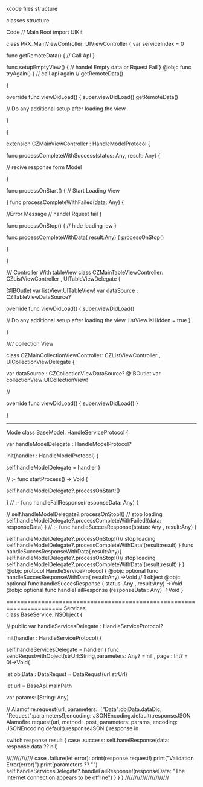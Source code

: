 
xcode files structure 





classes structure 


Code 
// Main Root
import UIKit

class PRX_MainViewController: UIViewController   {
var serviceIndex = 0

func getRemoteData()  {
// Call ApI
}

func setupEmptyView()
{
// handel Empty data  or Rquest Fail
}
@objc func tryAgain() {
// call api again
//  getRemoteData()

}

override func viewDidLoad() {
super.viewDidLoad()
getRemoteData()


// Do any additional setup after loading the view.


}


}

extension CZMainViewController : HandleModelProtocol {

func processCompleteWithSuccess(status: Any, result: Any) {

// recive response form Model

}

func processOnStart() {
// Start Loading View

}
func processCompleteWithFailed(data: Any) {

//Error Message
// handel  Rquest fail
}

func processOnStop() {
// hide loading iew
}

func processCompleteWithData( result:Any)
{
processOnStop()

}


}

/// Controller With tableView
class CZMainTableViewController: CZListViewController , UITableViewDelegate {

@IBOutlet var listView:UITableView!
var dataSource : CZTableViewDataSource?

override func viewDidLoad() {
super.viewDidLoad()

// Do any additional setup after loading the view.
listView.isHidden  = true
}



}



//// collection View 


class CZMainCollectionViewController: CZListViewController , UICollectionViewDelegate {

var dataSource : CZCollectionViewDataSource?
@IBOutlet var collectionView:UICollectionView!

//

override func viewDidLoad() {
super.viewDidLoad()
}


}


---------------------------------------------------------------------------------------------------------
Mode
class BaseModel: HandleServiceProtocol {

var handleModelDelegate : HandleModelProtocol?


init(handler : HandleModelProtocol) {

self.handleModelDelegate = handler 
}

// :-
func startProcess() -> Void {

self.handleModelDelegate?.processOnStart!()

}
// :-
func handleFailResponse(responseData: Any) {

//
self.handleModelDelegate?.processOnStop!() // stop loading
self.handleModelDelegate?.processCompleteWithFailed!(data: responseData)
}
// :-
func handleSuccesResponse(status: Any , result:Any) {

self.handleModelDelegate?.processOnStop!()// stop loading
self.handleModelDelegate?.processCompleteWithData!(result:result)
}
func handleSuccesResponseWithData( result:Any){
self.handleModelDelegate?.processOnStop!()// stop loading
self.handleModelDelegate?.processCompleteWithData!(result:result)
}
}
@objc protocol HandleServiceProtocol {
@objc optional func handleSuccesResponseWithData( result:Any) ->Void // 1 object
@objc optional func handleSuccesResponse  ( status: Any , result:Any) ->Void
@objc optional func handleFailResponse    (responseData : Any)  ->Void
}


======================================================================
Services  
class BaseService: NSObject
{

//
public var handleServicesDelegate : HandleServiceProtocol?

init(handler : HandleServiceProtocol) {

self.handleServicesDelegate = handler
}
func sendRequstwithObject(strUrl:String,parameters: Any? = nil , page : Int? = 0)->Void{

let objData : DataRequst = DataRequst(url:strUrl)




let url =  BaseApi.mainPath

var params: [String: Any]

//        Alamofire.request(url, parameters:: ["Data":objData.dataDic, "Request":parameters!],encoding: JSONEncoding.default).responseJSON
Alamofire.request(url, method: .post, parameters: params, encoding: JSONEncoding.default).responseJSON { response in

switch response.result {
case .success:
self.hanelResponse(data: response.data ?? nil)


//////////////
case .failure(let error):
print(response.request!)
print("Validation Error\(error)")
print(parameters ?? "")
self.handleServicesDelegate?.handleFailResponse!(responseData: "The Internet connection appears to be offline")
}
}
}
///////////////////////




